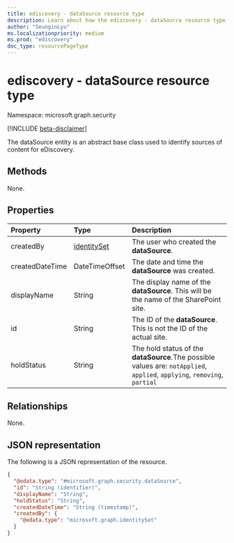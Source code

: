 ```yaml
---
title: ediscovery - dataSource resource type
description: Learn about how the ediscovery - dataSource resource type is used to identify sources of content for eDiscovery.
author: "SeunginLyu"
ms.localizationpriority: medium
ms.prod: "ediscovery"
doc_type: resourcePageType
---
```


# ediscovery - dataSource resource type

Namespace: microsoft.graph.security

[!INCLUDE [beta-disclaimer](../../includes/beta-disclaimer.md)]

The dataSource entity is an abstract base class used to identify sources of content for eDiscovery.

## Methods

None.
## Properties
|Property|Type|Description|
|:---|:---|:---|
|createdBy|[identitySet](../resources/identityset.md)|The user who created the **dataSource**.|
|createdDateTime|DateTimeOffset|The date and time the **dataSource** was created.|
|displayName|String|The display name of the **dataSource**. This will be the name of the SharePoint site.|
|id|String| The ID of the **dataSource**. This is not the ID of the actual site.|
|holdStatus|String|The hold status of the **dataSource**.The possible values are: `notApplied`, `applied`, `applying`, `removing`, `partial`|
## Relationships
None.

## JSON representation
The following is a JSON representation of the resource.
<!-- {
  "blockType": "resource",
  "keyProperty": "id",
  "@odata.type": "microsoft.graph.security.dataSource",
  "baseType": "microsoft.graph.entity",
  "openType": false
}
-->
``` json
{
  "@odata.type": "#microsoft.graph.security.dataSource",
  "id": "String (identifier)",
  "displayName": "String",
  "holdStatus": "String",
  "createdDateTime": "String (timestamp)",
  "createdBy": {
    "@odata.type": "microsoft.graph.identitySet"
  }
}
```

